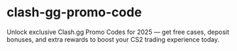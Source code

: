 # clash-gg-promo-code
Unlock exclusive Clash.gg Promo Codes for 2025 — get free cases, deposit bonuses, and extra rewards to boost your CS2 trading experience today.

